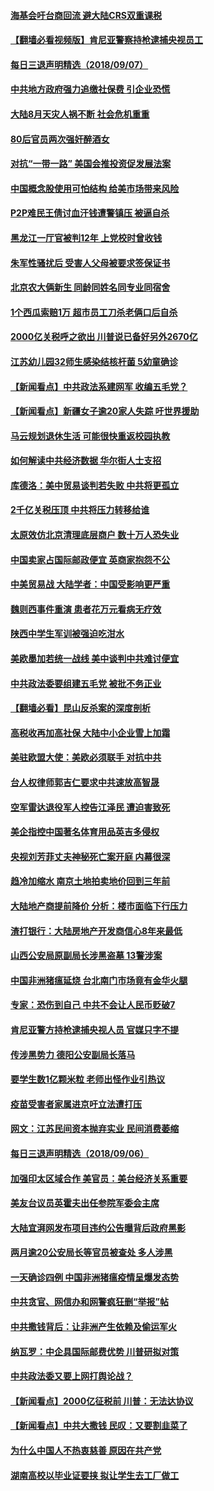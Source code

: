 #### [海基会吁台商回流 避大陆CRS双重课税](../pages/nsc413/n10699259.md) 

#### [【翻墙必看视频版】肯尼亚警察持枪逮捕央视员工](../pages/nsc413/n10697294.md) 

#### [每日三退声明精选（2018/09/07）](../pages/nsc413/n10699177.md) 

#### [中共地方政府强力追缴社保费 引企业恐慌](../pages/nsc413/n10698989.md) 

#### [大陆8月天灾人祸不断 社会危机重重](../pages/nsc413/n10694608.md) 

#### [80后官员两次强奸醉酒女](../pages/nsc413/n10698919.md) 

#### [对抗“一带一路” 美国会推投资促发展法案](../pages/nsc413/n10698408.md) 

#### [中国概念股使用可怕结构 给美市场带来风险](../pages/nsc413/n10698886.md) 

#### [P2P难民王倩讨血汗钱遭警镇压 被逼自杀](../pages/nsc413/n10698530.md) 

#### [黑龙江一厅官被判12年 上党校时曾收钱](../pages/nsc413/n10698738.md) 

#### [朱军性骚扰后 受害人父母被要求签保证书](../pages/nsc413/n10698518.md) 

#### [北京农大俩新生 同龄同姓名同专业同宿舍](../pages/nsc413/n10698634.md) 

#### [1个西瓜索赔1万 超市员工刀杀老俩口后自杀](../pages/nsc413/n10698534.md) 

#### [2000亿关税呼之欲出 川普说已备好另外2670亿](../pages/nsc413/n10698523.md) 

#### [江苏幼儿园32师生感染结核杆菌 5幼童确诊](../pages/nsc413/n10698562.md) 

#### [【新闻看点】中共政法系建网军 收编五毛党？](../pages/nsc413/n10698321.md) 

#### [【新闻看点】新疆女子逾20家人失踪 吁世界援助](../pages/nsc413/n10698459.md) 

#### [马云规划退休生活 可能很快重返校园执教](../pages/nsc413/n10698287.md) 

#### [如何解读中共经济数据 华尔街人士支招](../pages/nsc413/n10698231.md) 

#### [库德洛：美中贸易谈判若失败 中共将更孤立](../pages/nsc413/n10698425.md) 

#### [2千亿关税压顶 中共将压力转移给谁](../pages/nsc413/n10696313.md) 

#### [太原效仿北京清理底层商户 数十万人恐失业](../pages/nsc413/n10698241.md) 

#### [中国卖家占国际邮政便宜 英商家抱怨不公](../pages/nsc413/n10698414.md) 

#### [中美贸易战 大陆学者：中国受影响更严重](../pages/nsc413/n10698259.md) 

#### [魏则西事件重演 患者花万元看病无疗效](../pages/nsc413/n10698270.md) 

#### [陕西中学生军训被强迫吃泔水](../pages/nsc413/n10698249.md) 

#### [美欧墨加若统一战线 美中谈判中共难讨便宜](../pages/nsc413/n10698258.md) 

#### [中共政法委要组建五毛党 被批不务正业](../pages/nsc413/n10697977.md) 

#### [【翻墙必看】昆山反杀案的深度剖析](../pages/nsc413/n10695280.md) 

#### [高税收再加高社保 大陆中小企业雪上加霜](../pages/nsc413/n10697568.md) 

#### [美驻欧盟大使：美欧必须联手 对抗中共](../pages/nsc413/n10698001.md) 

#### [台人权律师郭吉仁要求中共速放高智晟](../pages/nsc413/n10695756.md) 

#### [空军雷达退役军人控告江泽民 遭迫害致死](../pages/nsc413/n10697448.md) 

#### [美企指控中国著名体育用品英吉多侵权](../pages/nsc413/n10697383.md) 

#### [央视刘芳菲丈夫神秘死亡案开庭 内幕很深](../pages/nsc413/n10697074.md) 

#### [趋冷加缩水 南京土地拍卖地价回到三年前](../pages/nsc413/n10697376.md) 

#### [大陆地产商提前降价 分析：楼市面临下行压力](../pages/nsc413/n10696876.md) 

#### [渣打银行：大陆房地产开发商信心8年来最低](../pages/nsc413/n10697356.md) 

#### [山西公安局原副局长涉黑盗墓 13警涉案](../pages/nsc413/n10696666.md) 

#### [中国非洲猪瘟延烧 台北南门市场竟有金华火腿](../pages/nsc413/n10697089.md) 

#### [专家：恐伤到自己 中共不会让人民币贬破7](../pages/nsc413/n10697034.md) 

#### [肯尼亚警方持枪逮捕央视人员 官媒只字不提](../pages/nsc413/n10696859.md) 

#### [传涉黑势力 德阳公安副局长落马](../pages/nsc413/n10696917.md) 

#### [要学生数1亿颗米粒 老师出怪作业引热议](../pages/nsc413/n10696885.md) 

#### [疫苗受害者家属进京吁立法遭打压](../pages/nsc413/n10696629.md) 

#### [网文：江苏民间资本抛弃实业 民间消费萎缩](../pages/nsc413/n10696329.md) 

#### [每日三退声明精选（2018/09/06）](../pages/nsc413/n10696811.md) 

#### [加强印太区域合作 美官员：美台经济关系重要](../pages/nsc413/n10696591.md) 

#### [美友台议员英霍夫出任参院军委会主席](../pages/nsc413/n10696472.md) 

#### [大陆宜湃网发布项目违约公告曝背后政府黑影](../pages/nsc413/n10696245.md) 

#### [两月逾20公安局长等官员被查处 多人涉黑](../pages/nsc413/n10695671.md) 

#### [一天确诊四例 中国非洲猪瘟疫情呈爆发态势](../pages/nsc413/n10696205.md) 

#### [中共贪官、网信办和网警疯狂删“举报”帖](../pages/nsc413/n10696105.md) 

#### [中共撒钱背后：让非洲产生依赖及偷运军火](../pages/nsc413/n10695954.md) 

#### [纳瓦罗：中企具国际邮费优势 川普研拟对策](../pages/nsc413/n10696053.md) 

#### [中共政法委又要上网打舆论战？](../pages/nsc413/n10695230.md) 

#### [【新闻看点】2000亿征税前 川普：无法达协议](../pages/nsc413/n10695801.md) 

#### [【新闻看点】中共大撒钱 民叹：又要割韭菜了](../pages/nsc413/n10695805.md) 

#### [为什么中国人不热衷慈善 原因在共产党](../pages/nsc413/n10695931.md) 

#### [湖南高校以毕业证要挟 拟让学生去工厂做工](../pages/nsc413/n10695870.md) 

